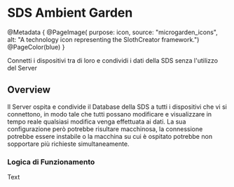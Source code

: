 # SDS Ambient Garden

@Metadata {
    @PageImage(
        purpose: icon, 
        source: "microgarden_icons", 
        alt: "A technology icon representing the SlothCreator framework.")
    @PageColor(blue)
}

Connetti i dispositivi tra di loro e condividi i dati della SDS senza l'utilizzo del Server

## Overview

Il Server ospita e condivide il Database della SDS a tutti i dispositivi che vi si connettono, in modo tale che tutti possano modificare e visualizzare in tempo reale qualsiasi modifica venga effettuata ai dati. La sua configurazione però potrebbe risultare macchinosa, la connessione potrebbe essere instabile o la macchina su cui è ospitato potrebbe non sopportare più richieste simultaneamente. 

### Logica di Funzionamento

<!--@START_MENU_TOKEN@-->Text<!--@END_MENU_TOKEN@-->
